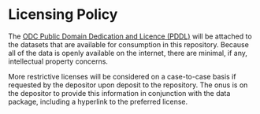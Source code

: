 # **Licensing Policy**

The [ODC Public Domain Dedication and Licence (PDDL)](https://opendatacommons.org/licenses/pddl/1.0/) will be attached to the datasets that are available for consumption in this repository. Because all of the data is openly available on the internet, there are minimal, if any, intellectual property concerns. 

More restrictive licenses will be considered on a case-to-case basis if requested by the depositor upon deposit to the repository. The onus is on the depositor to provide this information in conjunction with the data package, including a hyperlink to the preferred license. 
